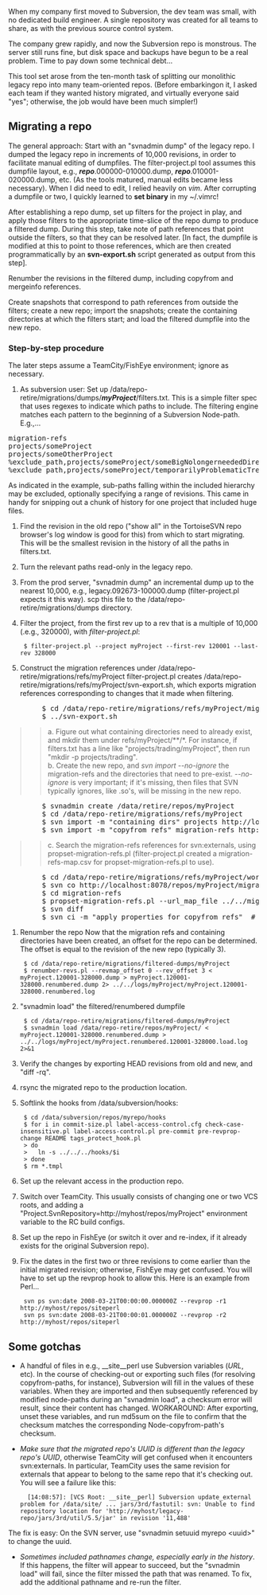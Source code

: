When my company first moved to Subversion, the dev team was small, with no dedicated build engineer.  A single repository was created for all teams to share, as with the previous source control system.

The company grew rapidly, and now the Subversion repo is monstrous.  The server still runs fine, but disk space and backups have begun to be a real problem.  Time to pay down some technical debt...

This tool set arose from the ten-month task of splitting our monolithic legacy repo into many team-oriented repos.  (Before embarkingon it, I asked each team if they wanted history migrated, and virtually everyone said "yes"; otherwise, the job would have been much simpler!)

Migrating a repo
------------
The general approach: Start with an "svnadmin dump" of the legacy repo.  I dumped the legacy repo in increments of 10,000 revisions, in order to facilitate manual editing of dumpfiles.  The filter-project.pl tool assumes this dumpfile layout, e.g., ***repo***.000000-010000.dump, ***repo***.010001-020000.dump, etc.  (As the tools matured, manual edits became less necessary).  When I did need to edit, I relied heavily on *vim*.  After corrupting a dumpfile or two, I quickly learned to **set binary** in my ~/.vimrc!

After establishing a repo dump, set up filters for the project in play, and apply those filters to the appropriate time-slice of the repo dump to produce a filtered dump.  During this step, take note of path references that point outside the filters, so that they can be resolved later.  [In fact, the dumpfile is modified at this to point to those references, which are then created programmatically by an **svn-export.sh** script generated as output from this step].

Renumber the revisions in the filtered dump, including copyfrom and mergeinfo references.

Create snapshots that correspond to path references from outside the filters; create a new repo; import the snapshots; create the containing directories at which the filters start; and load the filtered dumpfile into the new repo.

### Step-by-step procedure
The later steps assume a TeamCity/FishEye environment; ignore as necessary.

1. As subversion user: Set up /data/repo-retire/migrations/dumps/***myProject***/filters.txt.  This is a simple filter spec that uses regexes to indicate which paths to include.  The filtering engine matches each pattern to the beginning of a Subversion Node-path. E.g.,...
<pre>
migration-refs
projects/someProject
projects/someOtherProject
%exclude_path,projects/someProject/someBigNolongerneededDirectory
%exclude_path,projects/someProject/temporarilyProblematicTree,32855:282707
</pre>
As indicated in the example, sub-paths falling within the included hierarchy may be excluded, optionally specifying a range of revisions.  This came in handy for snipping out a chunk of history for one project that included huge files.
1. Find the revision in the old repo ("show all" in the TortoiseSVN repo browser's log window is good for this) from which to start migrating.  This will be the smallest revision in the history of all the paths in filters.txt.
1. Turn the relevant paths read-only in the legacy repo.
1. From the prod server, "svnadmin dump" an incremental dump up to the nearest 10,000, e.g., legacy.092673-100000.dump (filter-project.pl expects it this way).  scp this file to the /data/repo-retire/migrations/dumps directory.
1. Filter the project, from the first rev up to a rev that is a multiple of 10,000 (.e.g., 320000), with *filter-project.pl*:

		$ filter-project.pl --project myProject --first-rev 120001 --last-rev 328000

1. Construct the migration references under /data/repo-retire/migrations/refs/myProject
filter-project.pl creates /data/repo-retire/migrations/refs/myProject/svn-export.sh, which exports migration references corresponding to changes that it made when filtering.
<pre>
		$ cd /data/repo-retire/migrations/refs/myProject/migration-refs
		$ ../svn-export.sh
</pre>
>> a. Figure out what containing directories need to already exist, and mkdir them under refs/myProject/\*\*/\*.  For instance, if filters.txt has a line like "projects/trading/myProject", then run "mkdir -p projects/trading".  
>> b. Create the new repo, and *svn import \-\-no-ignore* the migration-refs and the directories that need to pre-exist. *\--no-ignore* is very important; if it's missing, then files that SVN typically ignores, like .so's, will be missing in the new repo.
<pre>
		$ svnadmin create /data/retire/repos/myProject
		$ cd /data/repo-retire/migrations/refs/myProject
		$ svn import -m "containing dirs" projects http://localhost:8078/repos/myProject/projects
		$ svn import -m "copyfrom refs" migration-refs http://localhost:8078/repos/myProject/migration-refs
</pre>
>> c. Search the migration-refs references for svn:externals, using propset-migration-refs.pl
(filter-project.pl created a migration-refs-map.csv for propset-migration-refs.pl to use).
<pre>
		$ cd /data/repo-retire/migrations/refs/myProject/workspace
		$ svn co http://localhost:8078/repos/myProject/migration-refs
		$ cd migration-refs
		$ propset-migration-refs.pl --url_map_file ../../migration-refs-map.csv
		$ svn diff
		$ svn ci -m "apply properties for copyfrom refs"  # If any properties were found and applied.
</pre>
1. Renumber the repo
Now that the migration refs and containing directories have been created, an offset for the repo can be determined.  The offset is equal to the revision of the new repo (typically 3).

		$ cd /data/repo-retire/migrations/filtered-dumps/myProject
		$ renumber-revs.pl --revmap_offset 0 --rev_offset 3 < myProject.120001-328000.dump > myProject.120001-328000.renumbered.dump 2> ../../logs/myProject/myProject.120001-328000.renumbered.log

1. "svnadmin load" the filtered/renumbered dumpfile

		$ cd /data/repo-retire/migrations/filtered-dumps/myProject
		$ svnadmin load /data/repo-retire/repos/myProject/ < myProject.120001-328000.renumbered.dump > ../../logs/myProject/myProject.renumbered.120001-328000.load.log 2>&1

1. Verify the changes by exporting HEAD revisions from old and new, and "diff -rq".
1. rsync the migrated repo to the production location.
1. Softlink the hooks from /data/subversion/hooks:

		$ cd /data/subversion/repos/myrepo/hooks
		$ for i in commit-size.pl label-access-control.cfg check-case-insensitive.pl label-access-control.pl pre-commit pre-revprop-change README tags_protect_hook.pl
		> do
		>   ln -s ../../../hooks/$i
		> done
		$ rm *.tmpl

1. Set up the relevant access in the production repo.
1. Switch over TeamCity.  This usually consists of changing one or two VCS roots, and adding a "Project.SvnRepository=http://myhost/repos/myProject" environment variable to the RC build configs.
1. Set up the repo in FishEye (or switch it over and re-index, if it already exists for the original Subversion repo).
1. Fix the dates in the first two or three revisions to come earlier than the initial migrated revision; otherwise, FishEye may get confused.  You will have to set up the revprop hook to allow this.  Here is an example from Perl...

		svn ps svn:date 2008-03-21T00:00:00.000000Z --revprop -r1 http://myhost/repos/siteperl
		svn ps svn:date 2008-03-21T00:00:01.000000Z --revprop -r2 http://myhost/repos/siteperl

Some gotchas
------------

* A handful of files in e.g., __site__perl use Subversion variables ($URL$, etc).  In the course of checking-out or exporting such files (for resolving copyfrom-paths, for instance), Subversion will fill in the values of these variables.  When they are imported and then subsequently referenced by modified node-paths during an "svnadmin load", a checksum error will result, since their content has changed.  WORKAROUND: After exporting, unset these variables, and run md5sum on the file to confirm that the checksum matches the corresponding Node-copyfrom-path's checksum.
* *Make sure that the migrated repo's UUID is different than the legacy repo's UUID*, otherwise TeamCity will get confused when it encounters svn:externals.  In particular, TeamCity uses the same revision for externals that appear to belong to the same repo that it's checking out.  You will see a failure like this:

		[14:08:57]: [VCS Root: __site__perl] Subversion update_external problem for /data/site/ ... jars/3rd/fastutil: svn: Unable to find repository location for 'http://myhost/legacy-repo/jars/3rd/util/5.5/jar' in revision '11,488'

The fix is easy: On the SVN server, use "svnadmin setuuid myrepo &lt;uuid&gt;" to change the uuid.
* *Sometimes included pathnames change, especially early in the history*.  If this happens, the filter will appear to succeed, but the "svnadmin load" will fail, since the filter missed the path that was renamed.
To fix, add the additional pathname and re-run the filter.
